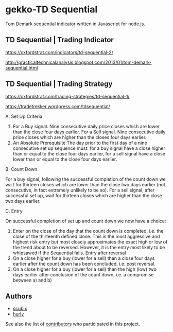 # gekko-TD Sequential

Tom Demark sequential indicator written in Javascript for node.js.

## TD Sequential | Trading Indicator

https://oxfordstrat.com/indicators/td-sequential-2/

http://practicaltechnicalanalysis.blogspot.com/2013/01/tom-demark-sequential.html




## TD Sequential | Trading Strategy

https://oxfordstrat.com/trading-strategies/td-sequential-1/

https://tradetrekker.wordpress.com/tdsequential/


A. Set Up Criteria

1. For a Buy signal. Nine consecutive daily price closes which are lower than the close four days earlier.
For a Sell signal. Nine consecutive daily price closes which are higher than the closes four days earlier.
2. An Absolute Prerequisite
The day prior to the first day of a nine consecutive set up sequence must:
for a buy signal have a close higher than or equal to the close four days earlier,
for a sell signal have a close lower than or equal to the close four days earlier.

B. Count Down

For a buy signal, following the successful completion of the count down we wait for thirteen closes which are lower than the close two days earlier (not consecutive, in fact extremely unlikely to be so).
For a sell signal, after successful set up, wait for thirteen closes which are higher than the close two days earlier.

C. Entry

On successful completion of set up and count down we now have a choice:
1. Enter on the close of the day that the count down is completed, i.e. the close of the thirteenth defined close. This is the most aggressive and highest risk entry but most closely approximates the exact high or low of the trend about to be reversed. However, it is the entry most likely to be whipsawed if the Sequential fails.
Entry after reversal
2. On a close higher for a buy (lower for a sell) than a close four days earlier after the count down has been concluded, i.e. post reversal.
3. On a close higher for a buy (lower for a sell) than the high (low) two days earlier after conclusion of the count down, i.e. a compromise between a) and b)



## Authors

* [scubix](https://github.com/scubix)
* [hurly](https://github.com/HurlyDesousa)

See also the list of [contributors](https://github.com/scubix/gekko-strategies/graphs/contributors) who participated in this project.
